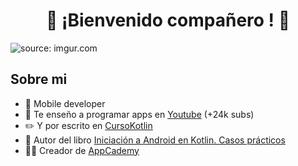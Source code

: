 

<div align="center">
    <h1 align="center"> 👋 ¡Bienvenido compañero ! 👋  </h1>
</div>
<img src="https://i.imgur.com/RZ8pYmE.png" title="source: imgur.com" />

## Sobre mi

- 📲 Mobile developer
- 🎥 Te enseño a programar apps en [Youtube](https://youtube.com/aristidevs?sub_confirmation=1) (+24k subs)
- ✏️ Y por escrito en [CursoKotlin](https://cursokotlin.com)
- 📗 Autor del libro [Iniciación a Android en Kotlin. Casos prácticos](https://www.paraninfo.es/catalogo/9788428340922/iniciacion-a-android-en-kotlin--casos-practicos)
- 🧑‍🏫 Creador de [AppCademy](https://appcademy.dev)


<!--
**holamellamoyago/holamellamoyago** is a ✨ _special_ ✨ repository because its `README.md` (this file) appears on your GitHub profile.

Here are some ideas to get you started:

- 🔭 I’m currently working on ...
- 🌱 I’m currently learning ...
- 👯 I’m looking to collaborate on ...
- 🤔 I’m looking for help with ...
- 💬 Ask me about ...
- 📫 How to reach me: ...
- 😄 Pronouns: ...
- ⚡ Fun fact: ...
-->
